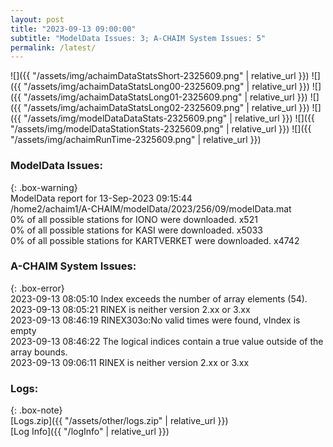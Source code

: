 ```yaml
---
layout: post
title: "2023-09-13 09:00:00"
subtitle: "ModelData Issues: 3; A-CHAIM System Issues: 5"
permalink: /latest/
---
```


![]({{ "/assets/img/achaimDataStatsShort-2325609.png" | relative_url }})
![]({{ "/assets/img/achaimDataStatsLong00-2325609.png" | relative_url }})
![]({{ "/assets/img/achaimDataStatsLong01-2325609.png" | relative_url }})
![]({{ "/assets/img/achaimDataStatsLong02-2325609.png" | relative_url }})
![]({{ "/assets/img/modelDataDataStats-2325609.png" | relative_url }})
![]({{ "/assets/img/modelDataStationStats-2325609.png" | relative_url }})
![]({{ "/assets/img/achaimRunTime-2325609.png" | relative_url }})


### ModelData Issues:  
  
{: .box-warning}  
 ModelData report for 13-Sep-2023 09:15:44   
 /home2/achaim1/A-CHAIM/modelData/2023/256/09/modelData.mat   
 0% of all possible stations for IONO were downloaded. x521   
 0% of all possible stations for KASI were downloaded. x5033   
 0% of all possible stations for KARTVERKET were downloaded. x4742   
  
### A-CHAIM System Issues:  
  
{: .box-error}  
2023-09-13 08:05:10 Index exceeds the number of array elements (54).  
2023-09-13 08:05:21 RINEX is neither version 2.xx or 3.xx  
2023-09-13 08:46:19 RINEX303o:No valid times were found, vIndex is empty  
2023-09-13 08:46:22 The logical indices contain a true value outside of the array bounds.  
2023-09-13 09:06:11 RINEX is neither version 2.xx or 3.xx  

### Logs:  
  
{: .box-note}  
[Logs.zip]({{ "/assets/other/logs.zip" | relative_url }})  
[Log Info]({{ "/logInfo" | relative_url }})  
